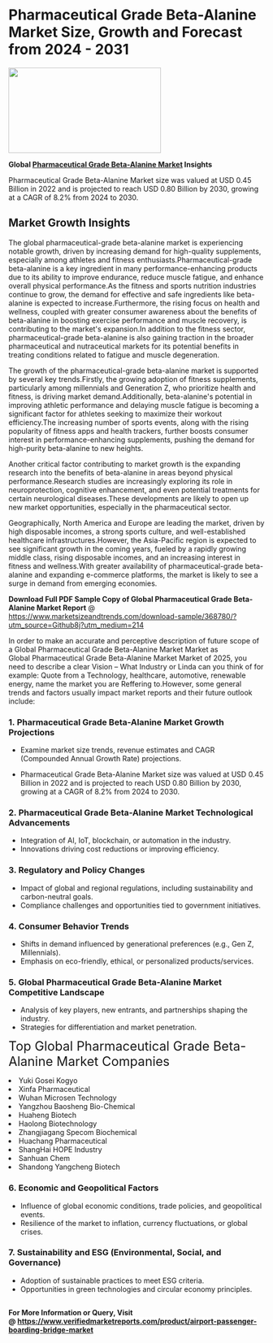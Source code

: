 <H1>Pharmaceutical Grade Beta-Alanine Market Size, Growth and Forecast from 2024 - 2031</H1><img class="aligncenter size-medium wp-image-584254" src="https://thirdeyenews.in/wp-content/uploads/2024/09/Global-Market-Research-300x168.jpeg" alt="" width="300" height="168" /><p><strong>Global&nbsp;<a href="https://www.marketsizeandtrends.com/download-sample/368780/?utm_source=Github8j?utm_medium=214">Pharmaceutical Grade Beta-Alanine Market</a> Insights</strong></p><p>Pharmaceutical Grade Beta-Alanine Market size was valued at USD 0.45 Billion in 2022 and is projected to reach USD 0.80 Billion by 2030, growing at a CAGR of 8.2% from 2024 to 2030.</p><p><h2>Market Growth Insights</h2> <p>The global pharmaceutical-grade beta-alanine market is experiencing notable growth, driven by increasing demand for high-quality supplements, especially among athletes and fitness enthusiasts.Pharmaceutical-grade beta-alanine is a key ingredient in many performance-enhancing products due to its ability to improve endurance, reduce muscle fatigue, and enhance overall physical performance.As the fitness and sports nutrition industries continue to grow, the demand for effective and safe ingredients like beta-alanine is expected to increase.Furthermore, the rising focus on health and wellness, coupled with greater consumer awareness about the benefits of beta-alanine in boosting exercise performance and muscle recovery, is contributing to the market's expansion.In addition to the fitness sector, pharmaceutical-grade beta-alanine is also gaining traction in the broader pharmaceutical and nutraceutical markets for its potential benefits in treating conditions related to fatigue and muscle degeneration.</p> <p>The growth of the pharmaceutical-grade beta-alanine market is supported by several key trends.Firstly, the growing adoption of fitness supplements, particularly among millennials and Generation Z, who prioritize health and fitness, is driving market demand.Additionally, beta-alanine's potential in improving athletic performance and delaying muscle fatigue is becoming a significant factor for athletes seeking to maximize their workout efficiency.The increasing number of sports events, along with the rising popularity of fitness apps and health trackers, further boosts consumer interest in performance-enhancing supplements, pushing the demand for high-purity beta-alanine to new heights.</p> <p>Another critical factor contributing to market growth is the expanding research into the benefits of beta-alanine in areas beyond physical performance.Research studies are increasingly exploring its role in neuroprotection, cognitive enhancement, and even potential treatments for certain neurological diseases.These developments are likely to open up new market opportunities, especially in the pharmaceutical sector.</p> <p>Geographically, North America and Europe are leading the market, driven by high disposable incomes, a strong sports culture, and well-established healthcare infrastructures.However, the Asia-Pacific region is expected to see significant growth in the coming years, fueled by a rapidly growing middle class, rising disposable incomes, and an increasing interest in fitness and wellness.With greater availability of pharmaceutical-grade beta-alanine and expanding e-commerce platforms, the market is likely to see a surge in demand from emerging economies.</p> <p><span class=""><strong>Download Full PDF Sample Copy of Global Pharmaceutical Grade Beta-Alanine Market Report</strong> @ <a href="https://www.marketsizeandtrends.com/download-sample/368780/?utm_source=Github8j?utm_medium=214" target="_blank">https://www.marketsizeandtrends.com/download-sample/368780/?utm_source=Github8j?utm_medium=214</a></span></p><p>In order to make an accurate and perceptive description of future scope of a Global&nbsp;Pharmaceutical Grade Beta-Alanine Market Market as Global&nbsp;Pharmaceutical Grade Beta-Alanine Market Market of 2025, you need to describe a clear Vision &ndash; What Industry or Linda can you think of for example: Quote from a Technology, healthcare, automotive, renewable energy, name the market you are Reffering to.However, some general trends and factors usually impact market reports and their future outlook include:</p><h3>1.&nbsp;<strong>Pharmaceutical Grade Beta-Alanine Market Growth Projections</strong></h3><ul><li>Examine market size trends, revenue estimates and CAGR (Compounded Annual Growth Rate) projections.</li><li><p>Pharmaceutical Grade Beta-Alanine Market size was valued at USD 0.45 Billion in 2022 and is projected to reach USD 0.80 Billion by 2030, growing at a CAGR of 8.2% from 2024 to 2030.</p></li></ul><h3>2.&nbsp;<strong>Pharmaceutical Grade Beta-Alanine Market Technological Advancements</strong></h3><ul><li>Integration of AI, IoT, blockchain, or automation in the industry.</li><li>Innovations driving cost reductions or improving efficiency.</li></ul><h3>3.&nbsp;<strong>Regulatory and Policy Changes</strong></h3><ul><li>Impact of global and regional regulations, including sustainability and carbon-neutral goals.</li><li>Compliance challenges and opportunities tied to government initiatives.</li></ul><h3>4.&nbsp;<strong>Consumer Behavior Trends</strong></h3><ul><li>Shifts in demand influenced by generational preferences (e.g., Gen Z, Millennials).</li><li>Emphasis on eco-friendly, ethical, or personalized products/services.</li></ul><h3>5.&nbsp;<strong>Global Pharmaceutical Grade Beta-Alanine Market Competitive Landscape</strong></h3><ul><li>Analysis of key players, new entrants, and partnerships shaping the industry.</li><li>Strategies for differentiation and market penetration.</li></ul><p data-pm-slice="1 1 []"><span style="color: inherit; font-family: inherit; font-size: 25px;">Top Global Pharmaceutical Grade Beta-Alanine Market Companies</span></p><div class="" data-test-id=""><p><li>Yuki Gosei Kogyo</li><li> Xinfa Pharmaceutical</li><li> Wuhan Microsen Technology</li><li> Yangzhou Baosheng Bio-Chemical</li><li> Huaheng Biotech</li><li> Haolong Biotechnology</li><li> Zhangjiagang Specom Biochemical</li><li> Huachang Pharmaceutical</li><li> ShangHai HOPE Industry</li><li> Sanhuan Chem</li><li> Shandong Yangcheng Biotech</li></p></div><h3>6.&nbsp;<strong>Economic and Geopolitical Factors</strong></h3><ul><li>Influence of global economic conditions, trade policies, and geopolitical events.</li><li>Resilience of the market to inflation, currency fluctuations, or global crises.</li></ul><h3>7.&nbsp;<strong>Sustainability and ESG (Environmental, Social, and Governance)</strong></h3><ul><li>Adoption of sustainable practices to meet ESG criteria.</li><li>Opportunities in green technologies and circular economy principles.</li></ul><h2><strong style="font-size: 14px;">For More Information or Query, Visit @&nbsp;</strong><a style="background-color: #ffffff; font-size: 14px;" href="https://www.marketsizeandtrends.com/report/pharmaceutical-grade-beta-alanine-market/" target="_blank">https://www.verifiedmarketreports.com/product/airport-passenger-boarding-bridge-market</a></h2>